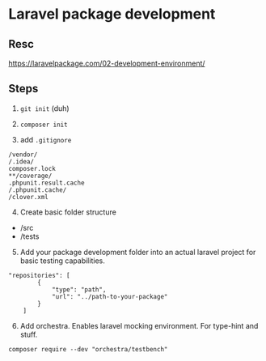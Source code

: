 # Laravel package development

## Resc
https://laravelpackage.com/02-development-environment/


## Steps

1. `git init` (duh)

2. `composer init`

3. add `.gitignore`
```
/vendor/
/.idea/
composer.lock
**/coverage/
.phpunit.result.cache
/.phpunit.cache/
/clover.xml

```

4. Create basic folder structure
- /src
- /tests

5. Add your package development folder into an actual laravel project for basic testing capabilities.
```
"repositories": [
        {
            "type": "path",
            "url": "../path-to-your-package"
        }
    ]
```
6. Add orchestra. Enables laravel mocking environment. For type-hint and stuff.
```
composer require --dev "orchestra/testbench"

```

